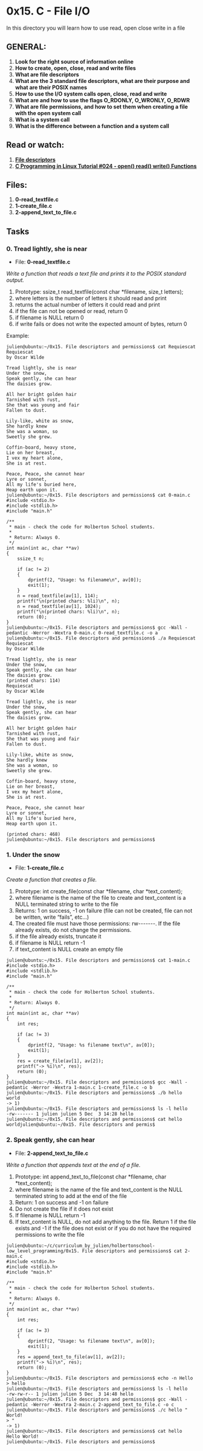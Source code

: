# 0x15. C - File I/O
In this directory you will learn how to use read, open close write in a file

## GENERAL:

1.  **Look for the right source of information online**
2.  **How to create, open, close, read and write files**
3.  **What are file descriptors**
4.  **What are the 3 standard file descriptors, what are their purpose and what are their POSIX names**
5.  **How to use the I/O system calls open, close, read and write**
6.  **What are and how to use the flags O_RDONLY, O_WRONLY, O_RDWR**
7.  **What are file permissions, and how to set them when creating a file with the open system call**
8.  **What is a system call**
9.  **What is the difference between a function and a system call**

## Read or watch:

1.    **[File descriptors](https://en.wikipedia.org/wiki/File_descriptor)**
2.    **[C Programming in Linux Tutorial #024 - open() read() write() Functions](https://www.youtube.com/watch?v=dP3N8g7h8gY)**

## Files:

1.  **0-read_textfile.c**
2.  **1-create_file.c**
3.  **2-append_text_to_file.c**

## Tasks

### 0. Tread lightly, she is near

*   File: **0-read_textfile.c**

*Write a function that reads a text file and prints it to the POSIX standard output.*

1.  Prototype: ssize_t read_textfile(const char *filename, size_t letters);
2.  where letters is the number of letters it should read and print
3.  returns the actual number of letters it could read and print
4.  if the file can not be opened or read, return 0
5.  if filename is NULL return 0
6.  if write fails or does not write the expected amount of bytes, return 0

Example:

```
julien@ubuntu:~/0x15. File descriptors and permissions$ cat Requiescat 
Requiescat
by Oscar Wilde

Tread lightly, she is near
Under the snow,
Speak gently, she can hear
The daisies grow.

All her bright golden hair
Tarnished with rust,
She that was young and fair
Fallen to dust.

Lily-like, white as snow,
She hardly knew
She was a woman, so
Sweetly she grew.

Coffin-board, heavy stone,
Lie on her breast,
I vex my heart alone,
She is at rest.

Peace, Peace, she cannot hear
Lyre or sonnet,
All my life's buried here,
Heap earth upon it.
julien@ubuntu:~/0x15. File descriptors and permissions$ cat 0-main.c
#include <stdio.h>
#include <stdlib.h>
#include "main.h"

/**
 * main - check the code for Holberton School students.
 *
 * Return: Always 0.
 */
int main(int ac, char **av)
{
    ssize_t n;

    if (ac != 2)
    {
        dprintf(2, "Usage: %s filename\n", av[0]);
        exit(1);
    }
    n = read_textfile(av[1], 114);
    printf("\n(printed chars: %li)\n", n);
    n = read_textfile(av[1], 1024);
    printf("\n(printed chars: %li)\n", n);
    return (0);
}
julien@ubuntu:~/0x15. File descriptors and permissions$ gcc -Wall -pedantic -Werror -Wextra 0-main.c 0-read_textfile.c -o a
julien@ubuntu:~/0x15. File descriptors and permissions$ ./a Requiescat 
Requiescat
by Oscar Wilde

Tread lightly, she is near
Under the snow,
Speak gently, she can hear
The daisies grow.
(printed chars: 114)
Requiescat
by Oscar Wilde

Tread lightly, she is near
Under the snow,
Speak gently, she can hear
The daisies grow.

All her bright golden hair
Tarnished with rust,
She that was young and fair
Fallen to dust.

Lily-like, white as snow,
She hardly knew
She was a woman, so
Sweetly she grew.

Coffin-board, heavy stone,
Lie on her breast,
I vex my heart alone,
She is at rest.

Peace, Peace, she cannot hear
Lyre or sonnet,
All my life's buried here,
Heap earth upon it.

(printed chars: 468)
julien@ubuntu:~/0x15. File descriptors and permissions$ 
```

### 1. Under the snow 

*   File: **1-create_file.c**

*Create a function that creates a file.*

1.  Prototype: int create_file(const char *filename, char *text_content);
2.  where filename is the name of the file to create and text_content is a NULL terminated string to write to the file
3.  Returns: 1 on success, -1 on failure (file can not be created, file can not be written, write “fails”, etc…)
4.  The created file must have those permissions: rw-------. If the file already exists, do not change the permissions.
5.  if the file already exists, truncate it
6.  if filename is NULL return -1
7.  if text_content is NULL create an empty file

```
julien@ubuntu:~/0x15. File descriptors and permissions$ cat 1-main.c
#include <stdio.h>
#include <stdlib.h>
#include "main.h"

/**
 * main - check the code for Holberton School students.
 *
 * Return: Always 0.
 */
int main(int ac, char **av)
{
    int res;

    if (ac != 3)
    {
        dprintf(2, "Usage: %s filename text\n", av[0]);
        exit(1);
    }
    res = create_file(av[1], av[2]);
    printf("-> %i)\n", res);
    return (0);
}
julien@ubuntu:~/0x15. File descriptors and permissions$ gcc -Wall -pedantic -Werror -Wextra 1-main.c 1-create_file.c -o b
julien@ubuntu:~/0x15. File descriptors and permissions$ ./b hello world
-> 1)
julien@ubuntu:~/0x15. File descriptors and permissions$ ls -l hello
-rw------- 1 julien julien 5 Dec  3 14:28 hello
julien@ubuntu:~/0x15. File descriptors and permissions$ cat hello 
worldjulien@ubuntu:~/0x15. File descriptors and permis$ 
```

###  2. Speak gently, she can hear 
*   File: **2-append_text_to_file.c**

*Write a function that appends text at the end of a file.*

1.  Prototype: int append_text_to_file(const char *filename, char *text_content);
2.  where filename is the name of the file and text_content is the NULL terminated string to add at the end of the file
3.  Return: 1 on success and -1 on failure
4.  Do not create the file if it does not exist
5.  If filename is NULL return -1
6.  If text_content is NULL, do not add anything to the file. Return 1 if the file exists and -1 if the file does not exist or if you do not have the required permissions to write the file

```
julien@ubuntu:~/c/curriculum_by_julien/holbertonschool-low_level_programming/0x15. File descriptors and permissions$ cat 2-main.c
#include <stdio.h>
#include <stdlib.h>
#include "main.h"

/**
 * main - check the code for Holberton School students.
 *
 * Return: Always 0.
 */
int main(int ac, char **av)
{
    int res;

    if (ac != 3)
    {
        dprintf(2, "Usage: %s filename text\n", av[0]);
        exit(1);
    }
    res = append_text_to_file(av[1], av[2]);
    printf("-> %i)\n", res);
    return (0);
}
julien@ubuntu:~/0x15. File descriptors and permissions$ echo -n Hello > hello
julien@ubuntu:~/0x15. File descriptors and permissions$ ls -l hello
-rw-rw-r-- 1 julien julien 5 Dec  3 14:48 hello
julien@ubuntu:~/0x15. File descriptors and permissions$ gcc -Wall -pedantic -Werror -Wextra 2-main.c 2-append_text_to_file.c -o c
julien@ubuntu:~/0x15. File descriptors and permissions$ ./c hello " World!
> "
-> 1)
julien@ubuntu:~/0x15. File descriptors and permissions$ cat hello 
Hello World!
julien@ubuntu:~/0x15. File descriptors and permissions$
```

